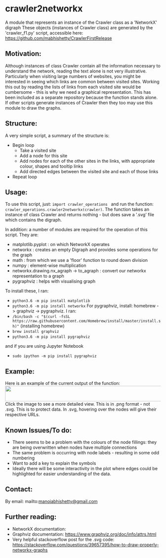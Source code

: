 # crawler2networkx
A module that represents an instance of the Crawler class as a 'NetworkX' digraph
These objects (instances of Crawler class) are generated by the 'crawler_f1.py' script, accessible here: https://github.com/mabhishetty/CrawlerFirstRelease

## Motivation:

Although instances of class Crawler contain all the information necessary to understand the network, reading the text alone is not very illustrative.
Particularly when visiting large numbers of websites, you might be interested in seeing which links are common between visited sites.
Working this out by reading the lists of links from each visited site would be cumbersome - this is why we need a graphical representation.
This has been included as a separate repository because the function stands alone. If other scripts generate instances of Crawler then they too may use this module to draw the graphs.

## Structure:

A very simple script, a summary of the structure is:
- Begin loop
  - Take a visited site
  - Add a node for this site
  - Add nodes for each of the other sites in the links, with appropriate colour, shapes and tooltip links
  - Add directed edges between the visited site and each of those links
- Repeat loop

## Usage:

To use this script, just: `import crawler_operations ` and run the function: `crawler_operations.crawler2networkx(crawler)`.
The function takes an instance of class Crawler and returns nothing - but does save a '.svg' file which contains the digraph.

In addition: a number of modules are required for the operation of this script.
They are:
* matplotlib.pyplot : on which NetworkX operates
* networkx : creates an empty Digraph and provides some operations for the graph
* math : from which we use a 'floor' function to round down division
* numpy : element-wise multiplication
* networkx.drawing.nx_agraph -> to_agraph : convert our networkx representation to a graph
* pygraphviz : helps with visualising graph

To install these, I ran:
* `python3.6 -m pip install matplotlib`
* `python3.6 -m pip install networkx`
For pygraphviz, install: homebrew -> graphviz -> pygraphviz. I ran:
* `/bin/bash -c "$(curl -fsSL https://raw.githubusercontent.com/Homebrew/install/master/install.sh)"` (installing homebrew)
* `brew install graphviz`
* `python3.6 -m pip install pygraphviz`

and if you are using Jupyter Notebook

* `sudo ipython -m pip install pygraphviz`

## Example:

Here is an example of the current output of the function:
<img src="https://github.com/mabhishetty/crawler_operations/blob/main/new_test.png"  width="2000" height="50">
Click the image to see a more detailed view. This is in .png format - not .svg. 
This is to protect data. In .svg, hovering over the nodes will give their respective URLs.

## Known Issues/To do:

* There seems to be a problem with the colours of the node fillings: they are being overwritten when nodes have multiple connections
* The same problem is occurring with node labels - resulting in some odd numbering
* Want to add a key to explain the symbols
* Ideally there will be some interactivity in the plot where edges could be highlighted for easier understanding of the data.

## Contact:
By email: mailto:manojabhishetty@gmail.com

## Further reading:

* NetworkX documentation: 
* Graphviz documentation: https://www.graphviz.org/doc/info/attrs.html
* Very helpful stackoverflow post for the .svg code: https://stackoverflow.com/questions/39657395/how-to-draw-properly-networkx-graphs
